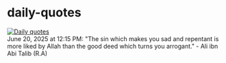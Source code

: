 # daily-quotes
[![Daily quotes](https://github.com/ceepu8/daily-quotes/actions/workflows/daily-quote.yml/badge.svg)](https://github.com/ceepu8/daily-quotes/actions/workflows/daily-quote.yml)<br/>
June 20, 2025 at 12:15 PM: "The sin which makes you sad and repentant is more liked by Allah than the good deed which turns you arrogant." - Ali ibn Abi Talib (R.A)
